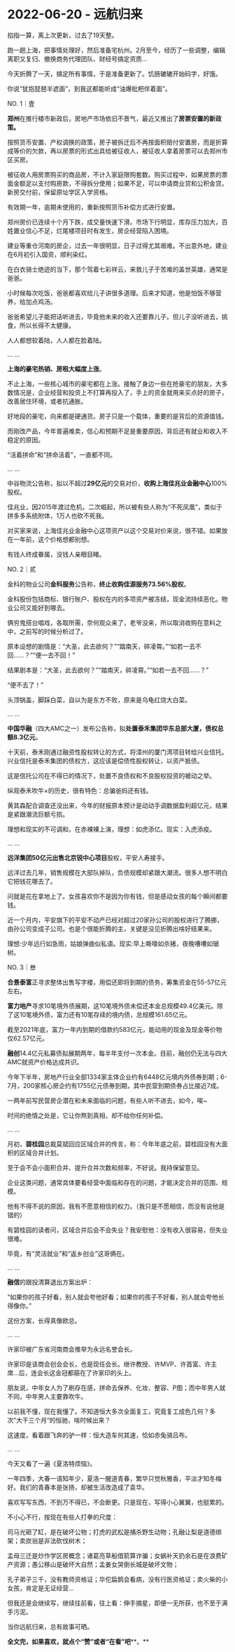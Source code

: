 # 2022-06-20 - 远航归来

掐指一算，离上次更新，过去了19天整。

跑一趟上海，把事情处理好，然后准备宅杭州。2月至今，经历了一些调整，编辑离职又复归、撤换商务代理团队、财经号搞定资质...

今天折腾了一天，搞定所有事情，于是准备更新了。饥肠辘辘开始码字，好饿。

你说“犹抱琵琶半遮面”，到我这都能听成“油爆枇杷伴着面”。

NO. 1｜壹

**郑州**在推行楼市新政后，房地产市场依旧不景气，最近又推出了**房票安置的新政策。**

按照货币安置、产权调换的政策，房子被拆迁后不再按面积赔付安置房，而是折算成等价的欠款，再以房票的形式出具给被征收人，被征收人拿着房票可以去郑州市区买房。

被征收人用房票购买的商品房，不计入家庭限购套数。购买过程中，如果房票的票面金额足以支付购房款，不得拆分使用；如果不足，可以申请商业贷和公积金贷。新房交付前，保留原址学区入学资格。

有效期一年，逾期未使用的，重新按照货币补偿方式进行安置。

郑州房价已连续十个月下跌，成交量快速下滑。市场下行明显，库存压力加大，百姓置业信心不足，烂尾楼项目时有发生，房企经营陷入困境。

建业等重仓河南的房企，过去一年很明显，日子过得尤其艰难。不出意外地，建业在6月初引入国资，顺利染红。

在白衣骑士绝迹的当下，那个驾着七彩祥云，来救儿子于苦难的盖世英雄，通常是爸爸。

小时候每次吃饭，爸爸都喜欢给儿子讲很多道理。后来才知道，他是怕饭不够营养，给加点鸡汤。

爸爸希望儿子能把话听进去，毕竟他未来的收入还要靠儿子。但儿子没听进去，挑食，所以长得不太健康。

人人都想软着陆，人人都在脸着陆。

... ...

**上海的豪宅热销、房租大幅度上涨**。

不止上海，一些核心城市的豪宅都在上涨。接触了身边一些在抢豪宅的朋友，大多数情况是，企业经营和投资上不打算再投入了，手上的资金就用来买点好的房子，改善居住环境，或者抗通胀。

好地段的豪宅，向来都是硬通货。房子只是一个载体，重要的是背后的资源值钱。

而刚改产品，今年普遍难卖，信心和预期不足是重要原因，背后还有就业和收入不稳定的原因。

“活着拼命”和“拼命活着”，一直都不同。

... ...

中谷物流公告称，拟以不超过**29亿元**的交易对价，**收购上海佳兆业金融中心**100%股权。

佳兆业，因2015年渡过危机，二次崛起，所以被有些人称为“不死凤凰”，类似于拼多多系统附体，1万人也砍不死我。

对买家来说，上海佳兆业金融中心这项资产以这个交易对价来说，很不错。如果放在一年前，这个价格想都别想。

有钱人终成眷属，没钱人亲眼目睹。

NO. 2｜贰

金科的物业公司**金科服务**公告称，**终止收购佳源服务73.56%股权**。

金科股份包括商标、银行账户、股权在内的多项资产被冻结，现金流持续恶化。物业公司又能好到哪去。

俩穷鬼搭台唱戏，各取所需，奈何观众来了，老爷没来，所以取消收购在意料之中，之前写的时候分析过了。

原本设想的剧情是：“大圣，此去欲何？”“踏南天，碎凌霄。”“如若一去不回……？”“便一去不回！”

结果剧本是：“大圣，此去欲何？”“踏南天，碎凌霄。”“如若一去不回……？”

“便不去了！”

头顶锅盖，脚踩白菜，自以为是东方不败，原来是乌龟红烧大白菜。

... ...

**中国华融**（四大AMC之一）发布公告称，拟**处置泰禾集团华东总部大厦，债权总额8.3亿元**。

十天前，泰禾刚通过融资性股权转让的方式，将漳州的厦门湾项目转给兴业信托。兴业信托是泰禾集团的债权方，这应该是偿债性股权转让，以资产抵债。

这是信托公司在不得已的情况下，处置不良债权和不良股权投资的被动之举。

纵观泰禾吹牛×的历史，很有特色：总骗爸妈还有钱。

黄其森配合调查还没出来，今年的财报原本预计是动动手调数据盈利超亿元，结果是紧跟潮流巨额亏损。

理想和现实的不可调和，在赤裸裸上演，理想：如虎添亿。现实：入虎添疫。

... ...

**远洋集团50亿元出售北京锐中心项目**股权，平安人寿接手。

远洋过去几年，销售规模在大部队掉队，负债规模却紧跟大潮流。很多人想不明白它把钱花哪去了。

问就是花在拿地上了。女孩喜欢你不是因为你有钱，但是感动女孩的每个瞬间都要钱。

近一个月内，平安旗下的平安不动产已经对超过20家孙公司的股权进行了腾挪，由孙公司变成子公司。也是个很能折腾的主，关键是没见折腾出啥好结果来。

理想:少年远行如急雨，姑娘弹曲似私语。现实:早上嘶嚎如杀猪，夜晚嘈嘈如锯树。

NO. 3｜叁

**合景泰富**正寻求整体出售写字楼，用偿还即将到期的债务，筹集资金在55-57亿元左右。

**富力地产**寻求10笔境外债展期，这10笔境外债未偿还本金总规模49.4亿美元。除了这10笔境外债，富力还有10笔存续的境内债，总规模161.65亿元。

截至2021年底，富力一年内到期的借款约583亿元，能动用的现金及现金等价物仅62.57亿元。

**融创**14.4亿元私募债拟展期两年，每半年支付一次本金。目前，融创仍无法与四大AMC就资产价格达成共识。

今年下半年，房地产行业全部1334家主体企业约有6448亿元境内外债券到期；6-7月，200家核心房企约有1755亿元债券到期，其中民营到期债券占比接近7成。

一两年前写民营房企潜在和未来面临的问题，有些人听不进去，如今，唉~

时间的绝情之处是，它让你熬到真相，却不给你任何补偿。

... ...

月初，**碧桂园**总裁莫斌回应区域合并的传言，称：今年年底之前，碧桂园没有大面积的区域合并计划。

至于会不会小面积合并、提升合并次数和频率，不好说。我持保留意见。

企业这类问题，通常具体要看经营中面临和存在的问题，才能决定合并的范围、规模。

他有不得不说的原因，我有不愿意相信的权力。（我只是不愿相信，而没有说他是错的）

有碧桂园的读者问，区域合并后会不会失业？我安慰他：没有收入很容易，但失业很难。

毕竟，有“灵活就业”和“返乡创业”这哥俩在。

... ...

**融信**的跟投清算退出方案出炉：



“如果你的孩子好看，别人就会夸他好看；如果你的孩子不好看，别人就会夸他长得像你。”

这份方案，长得真像欧总。

... ...

许家印被广东省河南商会推举为永远名誉会长。

许家印是该商会创会会长，也是现任会长。继许教授、许MVP、许首富、许主席...后，连会长这金冠都箍在了许家印的头上。

朋友说，中年女人为了刷存在感，拼命去保养、化妆、整容、P图；而中年男人就不同，中年男人主要靠吹牛。

以前我不懂，现在我懂了。不知道恒大多次全面复工，究竟复工成色几何？多次”大干三个月“的恒驰，啥时候出来？

这速度，看着跟飞奔的驴一样：恒大造车何其速，恰如赤兔骑吕布。

... ...

今天又看了一遍《夏洛特烦恼》。

一年四季，大春一语知年少，夏洛一醒道青春，繁华只觉秋雅香，平淡才知冬梅好。我们的青春本是张扬，却被生活改造成了袁华。

喜欢写写东西，不到万不得已，不会断更。只是现在，写得小心翼翼，也挺累的。

不小心不行，按现在有些人打拳的尺度：

司马光砸了缸，是在破坏公物；打虎的武松是捕杀野生动物；孔融让梨是道德绑架；卖炭翁是非法砍伐树木；

孟母三迁是炒作学区房概念；诸葛亮草船借箭算诈骗；女蜗补天扔余石是在浪费矿产资源；愚公移山是破坏大自然；孟姜女哭倒长城是破坏文物；

孔子弟子三千，没有教师资格证；华佗扁鹊会看病，没有行医资格证；卖火柴的小女孩，肯定是无证经营...

但我还是会继续写，继续往前看，往上看：伸手摘星，即便一无所获，也不至于满手污泥。

当你远航归来，总有故事可晒。

**全文完，如果喜欢，就点个“赞”或者“在看”吧****。**